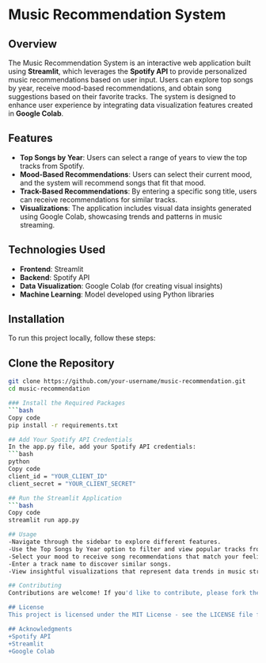 # Music Recommendation System
<!-- Replace with an actual image link if desired -->

## Overview
The Music Recommendation System is an interactive web application built using **Streamlit**, which leverages the **Spotify API** to provide personalized music recommendations based on user input. Users can explore top songs by year, receive mood-based recommendations, and obtain song suggestions based on their favorite tracks. The system is designed to enhance user experience by integrating data visualization features created in **Google Colab**.

## Features
- **Top Songs by Year**: Users can select a range of years to view the top tracks from Spotify.
- **Mood-Based Recommendations**: Users can select their current mood, and the system will recommend songs that fit that mood.
- **Track-Based Recommendations**: By entering a specific song title, users can receive recommendations for similar tracks.
- **Visualizations**: The application includes visual data insights generated using Google Colab, showcasing trends and patterns in music streaming.

## Technologies Used
- **Frontend**: Streamlit
- **Backend**: Spotify API
- **Data Visualization**: Google Colab (for creating visual insights)
- **Machine Learning**: Model developed using Python libraries

## Installation
To run this project locally, follow these steps:

## Clone the Repository

```bash
git clone https://github.com/your-username/music-recommendation.git
cd music-recommendation

### Install the Required Packages
```bash
Copy code
pip install -r requirements.txt

## Add Your Spotify API Credentials
In the app.py file, add your Spotify API credentials:
```bash
python
Copy code
client_id = "YOUR_CLIENT_ID"
client_secret = "YOUR_CLIENT_SECRET"

## Run the Streamlit Application
```bash
Copy code
streamlit run app.py

## Usage
-Navigate through the sidebar to explore different features.
-Use the Top Songs by Year option to filter and view popular tracks from specific years.
-Select your mood to receive song recommendations that match your feelings.
-Enter a track name to discover similar songs.
-View insightful visualizations that represent data trends in music streaming.

## Contributing
Contributions are welcome! If you'd like to contribute, please fork the repository and submit a pull request with your enhancements.

## License
This project is licensed under the MIT License - see the LICENSE file for details.

## Acknowledgments
+Spotify API
+Streamlit
+Google Colab
